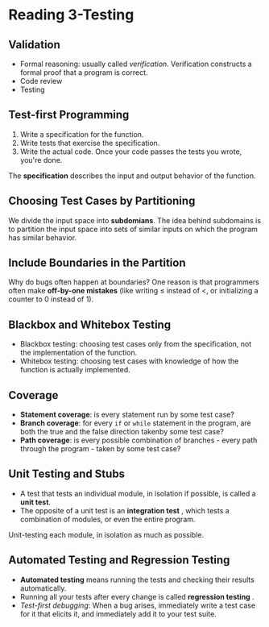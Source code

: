# Reading 3-Testing

## Validation

- Formal reasoning: usually called *verification*. Verification constructs a formal proof that a program is correct.
- Code review
- Testing

## Test-first Programming

1. Write a specification for the function.
2. Write tests that exercise the specification.
3. Write the actual code. Once your code passes the tests you wrote, you're done.

The **specification** describes the input and output behavior of the function.

## Choosing Test Cases by Partitioning

We divide the input space into **subdomians**. The idea behind subdomains is to partition the input space into sets of similar inputs on which the program has similar behavior.

## Include Boundaries in the Partition

Why do bugs often happen at boundaries? One reason is that programmers often make **off-by-one mistakes** (like writing $\leq$ instead of $<$, or initializing a counter to 0 instead of 1).

## Blackbox and Whitebox Testing

- Blackbox testing: choosing test cases only from the specification, not the implementation  of the function.
- Whitebox testing: choosing test cases with knowledge of how the function is actually implemented.

## Coverage

- **Statement coverage**: is every statement run by some test case?
- **Branch coverage**: for every `if` or `while` statement in the program, are both the true and the false direction takenby some test case?
- **Path coverage**: is every possible combination of branches - every path through the program - taken by some test case?

## Unit Testing and Stubs

- A test that tests an individual module, in isolation if possible, is called a **unit test**.
- The opposite of a unit test is an **integration test** , which tests a combination of modules, or even the entire program.

Unit-testing each module, in isolation as much as possible.

## Automated Testing and Regression Testing

- **Automated testing** means running the tests and checking their results automatically.
- Running all your tests after every change is called **regression testing** .
- *Test-first debugging*:  When a bug arises, immediately write a test case for it that elicits it, and immediately add it to your test suite. 